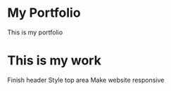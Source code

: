 # My Portfolio
This is my portfolio

# This is my work
Finish header
Style top area
Make website responsive